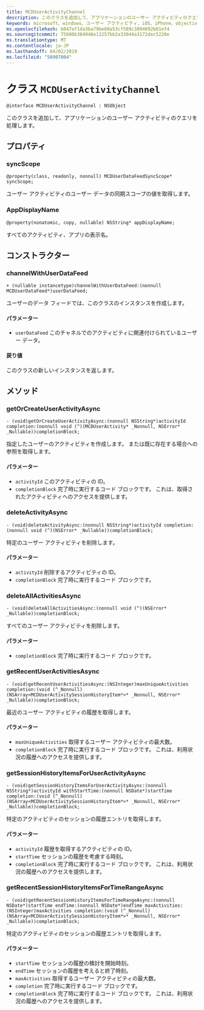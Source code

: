```yaml
---
title: MCDUserActivityChannel
description: このクラスを追加して、アプリケーションのユーザー アクティビティのクエリを処理します。
keywords: microsoft、windows、ユーザー アクティビティ、iOS、iPhone、objectiveC に接続されているデバイス、プロジェクトのローマ
ms.openlocfilehash: b047af1da3ba79be88a53cf589c3894892b01ef4
ms.sourcegitcommit: 75680b384946e11257bb2a33044a3172dec5220e
ms.translationtype: MT
ms.contentlocale: ja-JP
ms.lasthandoff: 04/02/2019
ms.locfileid: "58907804"
---
```

# <a name="class-mcduseractivitychannel"></a>クラス `MCDUserActivityChannel`

```
@interface MCDUserActivityChannel : NSObject
```

このクラスを追加して、アプリケーションのユーザー アクティビティのクエリを処理します。

## <a name="properties"></a>プロパティ

### <a name="syncscope"></a>syncScope
`@property(class, readonly, nonnull) MCDUserDataFeedSyncScope* syncScope;`

ユーザー アクティビティのユーザー データの同期スコープの値を取得します。

### <a name="appdisplayname"></a>AppDisplayName
`@property(nonatomic, copy, nullable) NSString* appDisplayName;`

すべてのアクティビティ、アプリの表示名。

## <a name="constructors"></a>コンストラクター

### <a name="channelwithuserdatafeed"></a>channelWithUserDataFeed
`+ (nullable instancetype)channelWithUserDataFeed:(nonnull MCDUserDataFeed*)userDataFeed;`

ユーザーのデータ フィードでは、このクラスのインスタンスを作成します。

#### <a name="parameters"></a>パラメーター
* `userDataFeed` このチャネルでのアクティビティに関連付けられているユーザー データ。

#### <a name="returns"></a>戻り値
このクラスの新しいインスタンスを返します。

## <a name="methods"></a>メソッド

### <a name="getorcreateuseractivityasync"></a>getOrCreateUserActivityAsync
`- (void)getOrCreateUserActivityAsync:(nonnull NSString*)activityId
                          completion:(nonnull void (^)(MCDUserActivity* _Nonnull, NSError* _Nullable))completionBlock;`

指定したユーザーのアクティビティを作成します。 または既に存在する場合への参照を取得します。

#### <a name="parameters"></a>パラメーター
* `activityId` このアクティビティの ID。
* `completionBlock` 完了時に実行するコード ブロックです。 これは、取得されたアクティビティへのアクセスを提供します。

### <a name="deleteactivityasync"></a>deleteActivityAsync
`- (void)deleteActivityAsync:(nonnull NSString*)activityId completion:(nonnull void (^)(NSError* _Nullable))completionBlock;`

特定のユーザー アクティビティを削除します。

#### <a name="parameters"></a>パラメーター
* `activityId` 削除するアクティビティの ID。
* `completionBlock` 完了時に実行するコード ブロックです。

### <a name="deleteallactivitiesasync"></a>deleteAllActivitiesAsync
`- (void)deleteAllActivitiesAsync:(nonnull void (^)(NSError* _Nullable))completionBlock;`

すべてのユーザー アクティビティを削除します。

#### <a name="parameters"></a>パラメーター
* `completionBlock` 完了時に実行するコード ブロックです。

### <a name="getrecentuseractivitiesasync"></a>getRecentUserActivitiesAsync
`- (void)getRecentUserActivitiesAsync:(NSInteger)maxUniqueActivities
                          completion:(void (^_Nonnull)(NSArray<MCDUserActivitySessionHistoryItem*>* _Nonnull, NSError* _Nullable))completionBlock;`

最近のユーザー アクティビティの履歴を取得します。 

#### <a name="parameters"></a>パラメーター
* `maxUniqueActivities` 取得するユーザー アクティビティの最大数。
* `completionBlock` 完了時に実行するコード ブロックです。 これは、利用状況の履歴へのアクセスを提供します。

### <a name="getsessionhistoryitemsforuseractivityasync"></a>getSessionHistoryItemsForUserActivityAsync
`- (void)getSessionHistoryItemsForUserActivityAsync:(nonnull NSString*)activityId
                                     withStartTime:(nonnull NSDate*)startTime
                                        completion:(void (^_Nonnull)(NSArray<MCDUserActivitySessionHistoryItem*>* _Nonnull, NSError* _Nullable))completionBlock;`

特定のアクティビティのセッションの履歴エントリを取得します。

#### <a name="parameters"></a>パラメーター
* `activityId` 履歴を取得するアクティビティの ID。
* `startTime` セッションの履歴を考慮する時刻。
* `completionBlock` 完了時に実行するコード ブロックです。 これは、利用状況の履歴へのアクセスを提供します。

### <a name="getrecentsessionhistoryitemsfortimerangeasync"></a>getRecentSessionHistoryItemsForTimeRangeAsync
`- (void)getRecentSessionHistoryItemsForTimeRangeAsync:(nonnull NSDate*)startTime
                                 endTime:(nonnull NSDate*)endTime
                                 maxActivities:(NSInteger)maxActivities
                                 completion:(void (^_Nonnull)(NSArray<MCDUserActivitySessionHistoryItem*>* _Nonnull,
                                                       NSError* _Nullable))completionBlock;`

特定のアクティビティのセッションの履歴エントリを取得します。

#### <a name="parameters"></a>パラメーター
* `startTime` セッションの履歴の検討を開始時刻。
* `endTime` セッションの履歴を考えると終了時刻。
* `maxActivities` 取得するユーザー アクティビティの最大数。
* `completion` 完了時に実行するコード ブロックです。
* `completionBlock` 完了時に実行するコード ブロックです。 これは、利用状況の履歴へのアクセスを提供します。